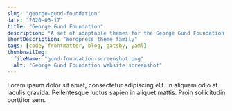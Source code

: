 ```yaml
---
slug: "george-gund-foundation"
date: "2020-06-17"
title: "George Gund Foundation"
description: "A set of adaptable themes for the George Gund Foundation's Wordpress site"
shortDescription: "Wordpress theme family"
tags: [code, frontmatter, blog, gatsby, yaml]
thumbnailImg:
  fileName: "gund-foundation-screenshot.png"
  alt: "George Gund Foundation website screenshot"
---
```


Lorem ipsum dolor sit amet, consectetur adipiscing elit. In aliquam odio at iaculis gravida. Pellentesque luctus sapien in aliquet mattis. Proin sollicitudin porttitor sem.
